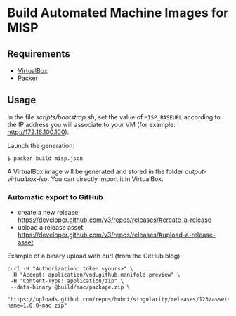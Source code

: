 # Build Automated Machine Images for MISP

## Requirements

* [VirtualBox](https://www.virtualbox.org)
* [Packer](https://www.packer.io)

## Usage

In the file *scripts/bootstrap.sh*, set the value of ``MISP_BASEURL`` according
to the IP address you will associate to your VM
(for example: http://172.16.100.100).

Launch the generation:

    $ packer build misp.json

A VirtualBox image will be generated and stored in the folder
*output-virtualbox-iso*. You can directly import it in VirtualBox.


### Automatic export to GitHub

- create a new release: https://developer.github.com/v3/repos/releases/#create-a-release
- upload a release asset: https://developer.github.com/v3/repos/releases/#upload-a-release-asset

Example of a binary upload with curl (from the GitHub blog):

    curl -H "Authorization: token <yours>" \
     -H "Accept: application/vnd.github.manifold-preview" \
     -H "Content-Type: application/zip" \
     --data-binary @build/mac/package.zip \
     "https://uploads.github.com/repos/hubot/singularity/releases/123/assets?name=1.0.0-mac.zip"
